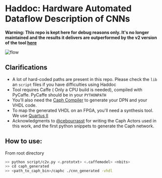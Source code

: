 # Haddoc: Hardware Automated Dataflow Description of CNNs

**Warning: This repo is kept here for debug reasons only. It's no longer maintained and the results it delivers are outperformed by the v2 version of the tool [here](https://github.com/KamelAbdelouahab/haddoc2)**

![flow](https://lh3.googleusercontent.com/lfsKhjCHXUKCRUvS9rHKnn-6QvIW89MRfF5w-6t4aEp6ZWxOca553OpnffgtmVUx9ZXPwHratf_tJg=w958-h936)


## Clarifications
- A lot of hard-coded paths are present in this repo. Please check the `lib` an `script` files if you have difficulties using Haddoc
- Tool requires Caffe ( Only a CPU build is needed), compiled with PyCaffe. PyCaffe should be in your `PYTHONPATH`
- You'll also need the [Caph Compiler](https://github.com/jserot/caph) to generate your DPN and your VHDL code.
- To map the generated VHDL on an FPGA, you'll need a synthesis tool. We use [Quartus II](https://www.intel.com/content/www/us/en/programmable/downloads/download-center.html)
- Acknowledgments to [@cebourrasst](https://github.com/cebourrass) for writing the Caph Actors used in this work, and the first python snippets to generate the Caph network.


## How to use:
From root directory
```bash
>> python script/c2v.py <.prototxt> <.caffemodel> <nbits>
>> cd caph_generated
>> <path_to_caph_bin>/caphc ./cnn_generated -vhdl
```
